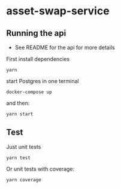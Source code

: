 # asset-swap-service


## Running the api

 - See README for the api for more details

First install dependencies

    yarn
    
start Postgres in one terminal

    docker-compose up

and then: 

    yarn start
    
## Test
Just unit tests 

    yarn test
    
Or unit tests with coverage:

    yarn coverage
